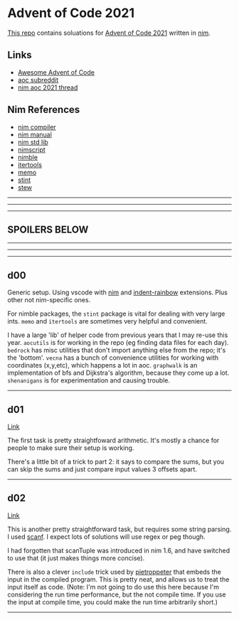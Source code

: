 
# Advent of Code 2021

[This repo](https://github.com/bobgeis/aoc2021) contains soluations for [Advent of Code 2021](https://adventofcode.com/2021) written in [nim](https://nim-lang.org/).

## Links

- [Awesome Advent of Code](https://github.com/Bogdanp/awesome-advent-of-code#nim)
- [aoc subreddit](https://old.reddit.com/r/adventofcode/)
- [nim aoc 2021 thread]()

## Nim References

- [nim compiler](https://nim-lang.org/docs/nimc.html)
- [nim manual](https://nim-lang.org/docs/manual.html)
- [nim std lib](https://nim-lang.org/docs/lib.html)
- [nimscript](https://nim-lang.org/docs/nimscript.html)
- [nimble](https://nimble.directory/)
- [itertools](https://github.com/narimiran/itertools)
- [memo](https://github.com/andreaferretti/memo)
- [stint](https://github.com/status-im/nim-stint)
- [stew](https://github.com/status-im/nim-stew)

___
___
___

## SPOILERS BELOW

___
___
___

## d00

Generic setup. Using vscode with [nim](https://marketplace.visualstudio.com/items?itemName=kosz78.nim) and [indent-rainbow](https://marketplace.visualstudio.com/items?itemName=oderwat.indent-rainbow) extensions. Plus other not nim-specific ones.

For nimble packages, the `stint` package is vital for dealing with very large ints. `memo` and `itertools` are sometimes very helpful and convenient.

I have a large 'lib' of helper code from previous years that I may re-use this year. `aocutils` is for working in the repo (eg finding data files for each day). `bedrock` has misc utilities that don't import anything else from the repo; it's the 'bottom'. `vecna` has a bunch of convenience utilities for working with coordinates (x,y,etc), which happens a lot in aoc. `graphwalk` is an implementation of bfs and Dijkstra's algorithm, because they come up a lot. `shenanigans` is for experimentation and causing trouble.

___

## d01
[Link](https://adventofcode.com/2021/day/1)

The first task is pretty straightfoward arithmetic. It's mostly a chance for people to make sure their setup is working.

There's a little bit of a trick to part 2: it says to compare the sums, but you can skip the sums and just compare input values 3 offsets apart.

___
## d02
[Link](https://adventofcode.com/2021/day/2)

This is another pretty straightforward task, but requires some string parsing. I used [scanf](https://nim-lang.org/docs/strscans.html). I expect lots of solutions will use regex or peg though.

I had forgotten that scanTuple was introduced in nim 1.6, and have switched to use that (it just makes things more concise).

There is also a clever `include` trick used by [pietroppeter](https://pietroppeter.github.io/adventofnim/2021/day02.html) that embeds the input in the compiled program. This is pretty neat, and allows us to treat the input itself as code. (Note: I'm not going to do use this here because I'm considering the run time performance, but the not compile time. If you use the input at compile time, you could make the run time arbitrarily short.)

<!-- ___ -->
<!-- ## d03 -->
<!-- [Link](https://adventofcode.com/2021/day/3) -->

<!-- ___ -->
<!-- ## d04 -->
<!-- [Link](https://adventofcode.com/2021/day/4) -->

<!-- ___ -->
<!-- ## d05 -->
<!-- [Link](https://adventofcode.com/2021/day/5) -->

<!-- ___ -->
<!-- ## d06 -->
<!-- [Link](https://adventofcode.com/2021/day/6) -->

<!-- ___ -->
<!-- ## d07 -->
<!-- [Link](https://adventofcode.com/2021/day/7) -->

<!-- ___ -->
<!-- ## d08 -->
<!-- [Link](https://adventofcode.com/2021/day/8) -->

<!-- ___ -->
<!-- ## d09 -->
<!-- [Link](https://adventofcode.com/2021/day/9) -->

<!-- ___ -->
<!-- ## d10 -->
<!-- [Link](https://adventofcode.com/2021/day/10) -->

<!-- ___ -->
<!-- ## d11 -->
<!-- [Link](https://adventofcode.com/2021/day/11) -->

<!-- ___ -->
<!-- ## d12 -->
<!-- [Link](https://adventofcode.com/2021/day/12) -->

<!-- ___ -->
<!-- ## d13 -->
<!-- [Link](https://adventofcode.com/2021/day/13) -->

<!-- ___ -->
<!-- ## d14 -->
<!-- [Link](https://adventofcode.com/2021/day/14) -->

<!-- ___ -->
<!-- ## d15 -->
<!-- [Link](https://adventofcode.com/2021/day/15) -->

<!-- ___ -->
<!-- ## d16 -->
<!-- [Link](https://adventofcode.com/2021/day/16) -->

<!-- ___ -->
<!-- ## d17 -->
<!-- [Link](https://adventofcode.com/2021/day/17) -->

<!-- ___ -->
<!-- ## d18 -->
<!-- [Link](https://adventofcode.com/2021/day/18) -->

<!-- ___ -->
<!-- ## d19 -->
<!-- [Link](https://adventofcode.com/2021/day/19) -->

<!-- ___ -->
<!-- ## d20 -->
<!-- [Link](https://adventofcode.com/2021/day/20) -->

<!-- ___ -->
<!-- ## d21 -->
<!-- [Link](https://adventofcode.com/2021/day/21) -->

<!-- ___ -->
<!-- ## d22 -->
<!-- [Link](https://adventofcode.com/2021/day/22) -->

<!-- ___ -->
<!-- ## d23 -->
<!-- [Link](https://adventofcode.com/2021/day/23) -->

<!-- ___ -->
<!-- ## d24 -->
<!-- [Link](https://adventofcode.com/2021/day/24) -->

<!-- ___ -->
<!-- ## d25 -->
<!-- [Link](https://adventofcode.com/2021/day/25) -->

<!-- ___ -->
<!-- ## Afterword -->

___
